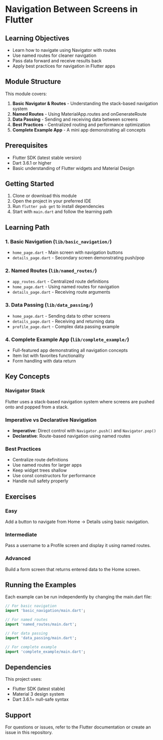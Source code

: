 # Navigation Between Screens in Flutter

## Learning Objectives

- Learn how to navigate using Navigator with routes
- Use named routes for cleaner navigation
- Pass data forward and receive results back
- Apply best practices for navigation in Flutter apps

## Module Structure

This module covers:

1. **Basic Navigator & Routes** - Understanding the stack-based navigation system
2. **Named Routes** - Using MaterialApp.routes and onGenerateRoute
3. **Data Passing** - Sending and receiving data between screens
4. **Best Practices** - Centralized routing and performance optimization
5. **Complete Example App** - A mini app demonstrating all concepts

## Prerequisites

- Flutter SDK (latest stable version)
- Dart 3.6.1 or higher
- Basic understanding of Flutter widgets and Material Design

## Getting Started

1. Clone or download this module
2. Open the project in your preferred IDE
3. Run `flutter pub get` to install dependencies
4. Start with `main.dart` and follow the learning path

## Learning Path

### 1. Basic Navigation (`lib/basic_navigation/`)
- `home_page.dart` - Main screen with navigation buttons
- `details_page.dart` - Secondary screen demonstrating push/pop

### 2. Named Routes (`lib/named_routes/`)
- `app_routes.dart` - Centralized route definitions
- `home_page.dart` - Using named routes for navigation
- `details_page.dart` - Receiving route arguments

### 3. Data Passing (`lib/data_passing/`)
- `home_page.dart` - Sending data to other screens
- `details_page.dart` - Receiving and returning data
- `profile_page.dart` - Complex data passing example

### 4. Complete Example App (`lib/complete_example/`)
- Full-featured app demonstrating all navigation concepts
- Item list with favorites functionality
- Form handling with data return

## Key Concepts

### Navigator Stack
Flutter uses a stack-based navigation system where screens are pushed onto and popped from a stack.

### Imperative vs Declarative Navigation
- **Imperative**: Direct control with `Navigator.push()` and `Navigator.pop()`
- **Declarative**: Route-based navigation using named routes

### Best Practices
- Centralize route definitions
- Use named routes for larger apps
- Keep widget trees shallow
- Use const constructors for performance
- Handle null safety properly

## Exercises

### Easy
Add a button to navigate from Home → Details using basic navigation.

### Intermediate
Pass a username to a Profile screen and display it using named routes.

### Advanced
Build a form screen that returns entered data to the Home screen.

## Running the Examples

Each example can be run independently by changing the main.dart file:

```dart
// For basic navigation
import 'basic_navigation/main.dart';

// For named routes
import 'named_routes/main.dart';

// For data passing
import 'data_passing/main.dart';

// For complete example
import 'complete_example/main.dart';
```

## Dependencies

This project uses:
- Flutter SDK (latest stable)
- Material 3 design system
- Dart 3.6.1+ null-safe syntax

## Support

For questions or issues, refer to the Flutter documentation or create an issue in this repository.
